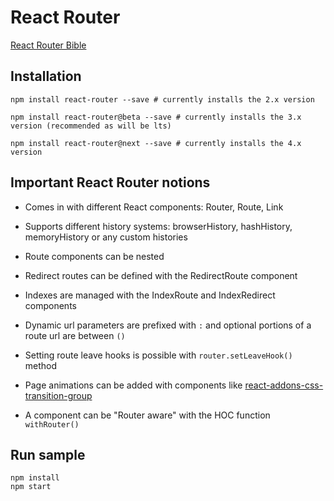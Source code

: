 # React Router

[React Router Bible](https://github.com/ReactTraining/react-router/blob/master/docs/API.md)

## Installation

```
npm install react-router --save # currently installs the 2.x version

npm install react-router@beta --save # currently installs the 3.x version (recommended as will be lts)

npm install react-router@next --save # currently installs the 4.x version
```

## Important React Router notions

* Comes in with different React components: Router, Route, Link

* Supports different history systems: browserHistory, hashHistory, memoryHistory or any custom histories

* Route components can be nested

* Redirect routes can be defined with the RedirectRoute component

* Indexes are managed with the IndexRoute and IndexRedirect components

* Dynamic url parameters are prefixed with `:` and optional portions of a route url are between `()`

* Setting route leave hooks is possible with `router.setLeaveHook()` method

* Page animations can be added with components like [react-addons-css-transition-group](https://github.com/facebook/react/blob/master/src/addons/transitions/ReactCSSTransitionGroup.js)

* A component can be "Router aware" with the HOC function `withRouter()`

## Run sample

```
npm install
npm start
```